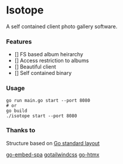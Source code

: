 # Isotope

A self contained client photo gallery software.

### Features

 - [] FS based album heirarchy
 - [] Access restriction to albums
 - [] Beautiful client
 - [] Self contained binary

### Usage

```shell
go run main.go start --port 8080
# or
go build
./isotope start --port 8080
```

### Thanks to

Structure based on [Go standard layout](https://github.com/golang-standards/project-layout)

[go-embed-spa](https://github.com/aprakasa/go-embed-spa)
[gotailwindcss](https://github.com/gotailwindcss/tailwind)
[go-htmx](https://github.com/donseba/go-htmx?tab=readme-ov-file)

